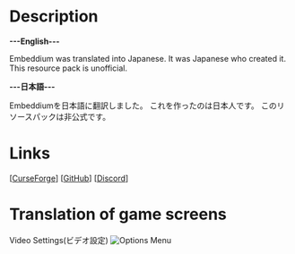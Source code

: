 # Description
**---English---**

Embeddium was translated into Japanese.
It was Japanese who created it.
This resource pack is unofficial.

**---日本語---**

Embeddiumを日本語に翻訳しました。
これを作ったのは日本人です。
このリソースパックは非公式です。

# Links

[[CurseForge](https://www.curseforge.com/minecraft/texture-packs/ejut)] [[GitHub]([https://github.com/2nd-penguin06329/Embeddium-Unofficial-Japanese-Translate](https://github.com/2nd-penguin06329/Embeddium-Unofficial-Japanese-Translate))] [[Discord](https://discord.gg/GezFJxTw)]

# Translation of game screens
Video Settings(ビデオ設定)
![Options Menu](https://cdn.modrinth.com/data/cached_images/f09fb6259fd3bd1732a2761e257e5a80ee73a6f3.png)
